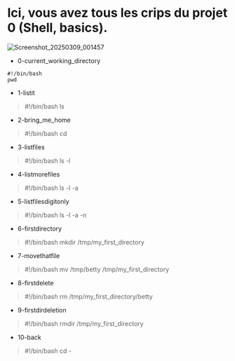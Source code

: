 # Ici, vous avez tous les crips du projet 0 (Shell, basics).

![Screenshot_20250309_001457](https://github.com/user-attachments/assets/fe9d9b12-a625-4df1-a0f1-3658e3de96be)

- 0-current_working_directory

```
#!/bin/bash
pwd
```
- 1-listit
> #!/bin/bash
ls

- 2-bring_me_home
> #!/bin/bash
cd

- 3-listfiles
> #!/bin/bash
ls -l

- 4-listmorefiles
> #!/bin/bash
ls -l -a

- 5-listfilesdigitonly
> #!/bin/bash
ls -l -a -n

- 6-firstdirectory
> #!/bin/bash
mkdir /tmp/my_first_directory

- 7-movethatfile
> #!/bin/bash
mv /tmp/betty /tmp/my_first_directory

- 8-firstdelete
> #!/bin/bash
rm /tmp/my_first_directory/betty

- 9-firstdirdeletion
> #!/bin/bash
rmdir /tmp/my_first_directory

- 10-back
> #!/bin/bash
cd -
